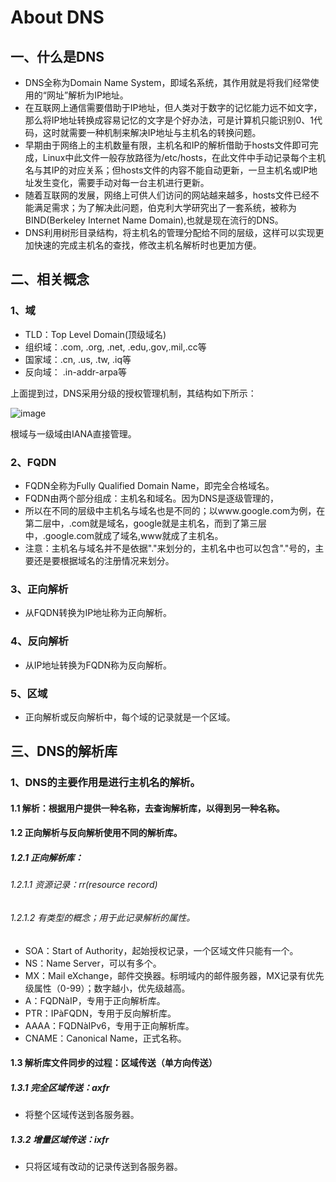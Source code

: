 # About DNS
## 一、什么是DNS
* DNS全称为Domain Name System，即域名系统，其作用就是将我们经常使用的“网址”解析为IP地址。
* 在互联网上通信需要借助于IP地址，但人类对于数字的记忆能力远不如文字，那么将IP地址转换成容易记忆的文字是个好办法，可是计算机只能识别0、1代码，这时就需要一种机制来解决IP地址与主机名的转换问题。
* 早期由于网络上的主机数量有限，主机名和IP的解析借助于hosts文件即可完成，Linux中此文件一般存放路径为/etc/hosts，在此文件中手动记录每个主机名与其IP的对应关系；但hosts文件的内容不能自动更新，一旦主机名或IP地址发生变化，需要手动对每一台主机进行更新。
* 随着互联网的发展，网络上可供人们访问的网站越来越多，hosts文件已经不能满足需求；为了解决此问题，伯克利大学研究出了一套系统，被称为BIND(Berkeley Internet Name Domain),也就是现在流行的DNS。
* DNS利用树形目录结构，将主机名的管理分配给不同的层级，这样可以实现更加快速的完成主机名的查找，修改主机名解析时也更加方便。
## 二、相关概念
### 1、域
* TLD：Top Level Domain(顶级域名)
* 组织域：.com, .org, .net, .edu,.gov,.mil,.cc等
* 国家域：.cn, .us, .tw, .iq等
* 反向域： .in-addr-arpa等

上面提到过，DNS采用分级的授权管理机制，其结构如下所示：

![image](https://github.com/chenhuyang/konwledge_point/blob/master/Dns_structure.png)

根域与一级域由IANA直接管理。
### 2、FQDN
* FQDN全称为Fully Qualified Domain Name，即完全合格域名。
* FQDN由两个部分组成：主机名和域名。因为DNS是逐级管理的，
* 所以在不同的层级中主机名与域名也是不同的；以www.google.com为例，在第二层中，.com就是域名，google就是主机名，而到了第三层中，.google.com就成了域名,www就成了主机名。
* 注意：主机名与域名并不是依据"."来划分的，主机名中也可以包含"."号的，主要还是要根据域名的注册情况来划分。
### 3、正向解析
* 从FQDN转换为IP地址称为正向解析。
### 4、反向解析 
* 从IP地址转换为FQDN称为反向解析。   
### 5、区域
* 正向解析或反向解析中，每个域的记录就是一个区域。
## 三、DNS的解析库
### 1、DNS的主要作用是进行主机名的解析。
#### 1.1 解析：根据用户提供一种名称，去查询解析库，以得到另一种名称。 
#### 1.2 正向解析与反向解析使用不同的解析库。
##### 1.2.1 正向解析库：
###### 1.2.1.1 资源记录：rr(resource record)
###### 1.2.1.2 有类型的概念；用于此记录解析的属性。
* SOA：Start of Authority，起始授权记录，一个区域文件只能有一个。
* NS：Name Server，可以有多个。
* MX：Mail eXchange，邮件交换器。标明域内的邮件服务器，MX记录有优先级属性（0-99）；数字越小，优先级越高。
* A：FQDNàIP，专用于正向解析库。
* PTR：IPàFQDN，专用于反向解析库。
* AAAA：FQDNàIPv6，专用于正向解析库。
* CNAME：Canonical Name，正式名称。
#### 1.3 解析库文件同步的过程：区域传送（单方向传送）
##### 1.3.1 完全区域传送：axfr
* 将整个区域传送到各服务器。
##### 1.3.2 增量区域传送：ixfr
* 只将区域有改动的记录传送到各服务器。

